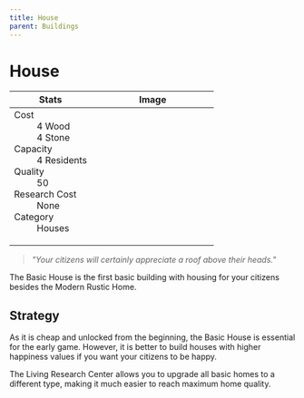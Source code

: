 ```yaml
---
title: House
parent: Buildings
---
```

# House

<table>
<thead>
	<tr>
	<th>Stats</th>
	<th>Image</th>
	</tr>
</thead>
<tbody>
	<tr>
	<td>
		<dl>
			<dt>Cost</dt>
			<dd>
				4 Wood
				<br>
4 Stone
			</dd>
			<dt>Capacity</dt>
			<dd>
				4 Residents
			</dd>
			<dt>Quality</dt>
			<dd>
				50
			</dd>
			<dt>Research Cost</dt>
			<dd>
				None
			</dd>
			<dt>Category</dt>
			<dd>
				Houses
			</dd>
		</dl>
	</td>
	<td>
		<style>
			.building-image {
				width: 200px;
				height: 200px;
				overflow: hidden;
			}
			.building-image img {
				transform: scale(10);
				image-rendering: pixelated;
			}
		</style>
		<div class="building-image">
			<img style="margin-left: -9480; margin-top: -8890" src="https://tfe2-wiki.github.io/assets/sprites.png" alt="House">
			<img style="margin-left: -9260; margin-top: -8890" src="https://tfe2-wiki.github.io/assets/sprites.png" alt="House">
		</div>
	</td>
	</tr>
</tbody>
</table>

> *"Your citizens will certainly appreciate a roof above their heads."*

The Basic House is the first basic building with housing for your citizens besides the Modern Rustic Home.

## Strategy

As it is cheap and unlocked from the beginning, the Basic House is essential for the early game. However, it is better to build houses with higher happiness values if you want your citizens to be happy.

The Living Research Center allows you to upgrade all basic homes to a different type, making it much easier to reach maximum home quality.
